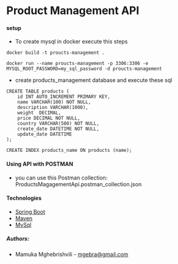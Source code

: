 # Product Management API

#### setup
* To create mysql in docker execute this steps
```
docker build -t proucts-management .

docker run --name proucts-management -p 3306:3306 -e MYSQL_ROOT_PASSWORD=my_sql_password -d proucts-management
```
* create products_management database and execute these sql
```
CREATE TABLE products (
    id INT AUTO_INCREMENT PRIMARY KEY,
    name VARCHAR(100) NOT NULL,
    description VARCHAR(1000),
    weight	DECIMAL,
    price DECIMAL NOT NULL,
    country VARCHAR(500) NOT NULL,
    create_date DATETIME NOT NULL,
    update_date DATETIME
);

CREATE INDEX products_name ON products (name);
```

#### Using API with POSTMAN
* you can use this Postman collection: ProductsMagagementApi.postman_collection.json

#### Technologies
* [Spring Boot](https://docs.spring.io/spring-boot/docs/current/reference/htmlsingle/)
* [Maven](https://maven.apache.org/guides/index.html)
* [MySql](https://www.mysql.com/)

##### Authors:
* Mamuka Mghebrishvili - mgebra@gmail.com